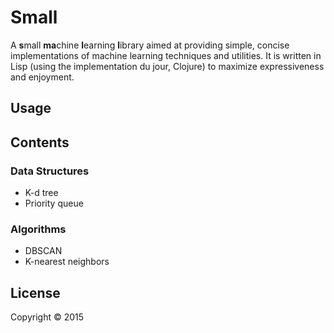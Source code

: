 # Small

A **s**mall **ma**chine **l**earning **l**ibrary aimed at providing simple,
concise implementations of machine learning techniques and utilities. It is
written in Lisp (using the implementation du jour, Clojure) to maximize
expressiveness and enjoyment.

## Usage

## Contents

### Data Structures

* K-d tree
* Priority queue

### Algorithms

* DBSCAN
* K-nearest neighbors

## License

Copyright © 2015
